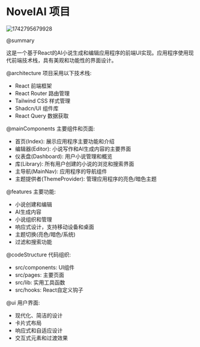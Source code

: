 # NovelAI 项目



![1742795679928](image/README/1742795679928.gif)



@summary 

这是一个基于React的AI小说生成和编辑应用程序的前端UI实现。应用程序使用现代前端技术栈，具有美观和功能性的界面设计。

@architecture 项目采用以下技术栈:

- React 前端框架
- React Router 路由管理
- Tailwind CSS 样式管理
- Shadcn/UI 组件库
- React Query 数据获取

@mainComponents 主要组件和页面:

- 首页(Index): 展示应用程序主要功能和介绍
- 编辑器(Editor): 小说写作和AI生成内容的主要界面
- 仪表盘(Dashboard): 用户小说管理和概览
- 库(Library): 所有用户创建的小说的浏览和搜索界面
- 主导航(MainNav): 应用程序的导航组件
- 主题提供者(ThemeProvider): 管理应用程序的亮色/暗色主题

@features 主要功能:

- 小说创建和编辑
- AI生成内容
- 小说组织和管理
- 响应式设计，支持移动设备和桌面
- 主题切换(亮色/暗色/系统)
- 过滤和搜索功能

@codeStructure 代码组织:

- src/components: UI组件
- src/pages: 主要页面
- src/lib: 实用工具函数
- src/hooks: React自定义钩子

@ui 用户界面:

- 现代化、简洁的设计
- 卡片式布局
- 响应式和自适应设计
- 交互式元素和过渡效果
